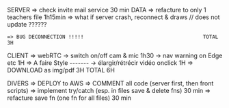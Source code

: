 SERVER
    => check invite mail service                                    30 min
    DATA => refacture to only 1 teachers file                       1h15min
    => what if server crash, reconnect & draws // does not update   ??????
    
    => BUG DECONNECTION !!!!!                                       TOTAL  3H

CLIENT
    => webRTC
        -> switch on/off cam & mic                                  1h30
        -> nav warning on Edge etc                                  1H
    => A faire Style                                                -------
        -> élargir/rétrécir vidéo onclick                           1H
    => DOWNLOAD as img/pdf                                          3H
                                                                    TOTAL 6H

DIVERS
    => DEPLOY to AWS
    => COMMENT all code (server first, then front scripts)
    => implement try/catch (esp. in files save & delete fns) 30 min
    => refacture save fn (one fn for all files) 30 min
